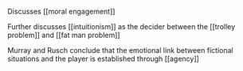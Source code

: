 Discusses [[moral engagement]]

Further discusses [[intuitionism]] as the decider between the [[trolley problem]] and [[fat man problem]]

Murray and Rusch conclude that the emotional link between fictional situations and the player is established through [[agency]]
